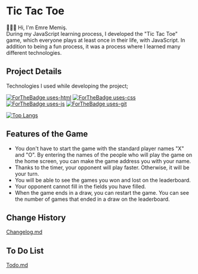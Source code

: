 # **Tic Tac Toe**  
👨🏻‍💻 Hi, I'm Emre Memiş.  
During my JavaScript learning process, I developed the "Tic Tac Toe" game, which everyone plays at least once in their life, with JavaScript. In addition to being a fun process, it was a process where I learned many different technologies.   
##  **Project Details**  
Technologies I used while developing the project;  
  
[![ForTheBadge uses-html](http://ForTheBadge.com/images/badges/uses-html.svg)](http://ForTheBadge.com) [![ForTheBadge uses-css](http://ForTheBadge.com/images/badges/uses-css.svg)](http://ForTheBadge.com) [![ForTheBadge uses-js](http://ForTheBadge.com/images/badges/uses-js.svg)](http://ForTheBadge.com) [![ForTheBadge uses-git](http://ForTheBadge.com/images/badges/uses-git.svg)](https://GitHub.com/)  
  
[![Top Langs](https://github-readme-stats.vercel.app/api/top-langs/?username=memisemre&layout=compact)](https://github.com/memisemre/github-readme-stats) 
## Features of the Game 
- You don't have to start the game with the standard player names "X" and "O". By entering the names of the people who will play the game on the home screen, you can make the game address you with your name.  
- Thanks to the timer, your opponent will play faster. Otherwise, it will be your turn.  
- You will be able to see the games you won and lost on the leaderboard.  
- Your opponent cannot fill in the fields you have filled.  
- When the game ends in a draw, you can restart the game. You can see the number of games that ended in a draw on the leaderboard.  
## Change History  
[Changelog.md](https://github.com/dev-EmreMemis/TTT/blob/main/changelog.md)  
## To Do List  
[Todo.md](https://github.com/memisemre/TTT/blob/main/todo.md)

